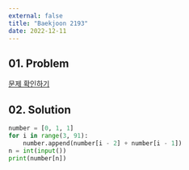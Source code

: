 ```yaml
---
external: false
title: "Baekjoon 2193"
date: 2022-12-11
---
```


## 01. Problem

[문제 확인하기](https://www.acmicpc.net/problem/2193)

## 02. Solution

```Python
number = [0, 1, 1]
for i in range(3, 91):
    number.append(number[i - 2] + number[i - 1])
n = int(input())
print(number[n])
```

